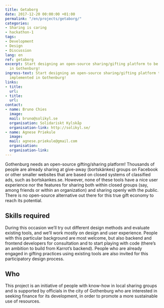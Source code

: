 ```yaml
---
title: Getaborg
date: 2017-12-20 00:00:00 +01:00
permalink: "/en/projects/getaborg/"
categories:
- Sharing is caring
- hackathon-1
tags:
- Development
- Design
- Discussion
lang: en
ref: getaborg
excerpt: Start designing an open-source sharing/gifting platform to be first implemented
  in Gothenburg!
ingress-text: Start designing an open-source sharing/gifting platform to be first
  implemented in Gothenburg!
links:
- title: 
  url: 
- title: 
  url: 
contact:
- name: Bruno Chies
  image: 
  mail: bruno@solikyl.se
  organisation: Solidariskt Kylskåp
  organisation-link: http://solikyl.se/
- name: Agnese Priekule
  image: 
  mail: agnese.priekule@gmail.com
  organisation: 
  organisation-link: 
---
```


Gothenburg needs an open-source gifting/sharing platform! Thousands of people are already sharing at give-away (bortskänkes) groups on Facebook or other smaller websites that are based on closed systems of classified ads, such as bortskankes.se. However, none of these tools have a nice user experience nor the features for sharing both within closed groups (say, among friends or within an organization) and sharing openly with the public. There is no open-source alternative out there for this true gift economy to reach its potential.

## Skills required

During this occasion we’ll try out different design methods and evaluate existing tools, and we’ll work mostly on design and user experience. People with this particular background are most welcome, but also backend and frontend developers for consultation and to start playing with code (there’s an ambition to build from Karrot’s backend). People who are already engaged in gifting practices using existing tools are also invited for this participatory design process.

## Who

This project is an initiative of people with know-how in local sharing groups and is supported by officials in the city of Gothenburg who are interested in seeking finance for its development, in order to promote a more sustainable use of resources.